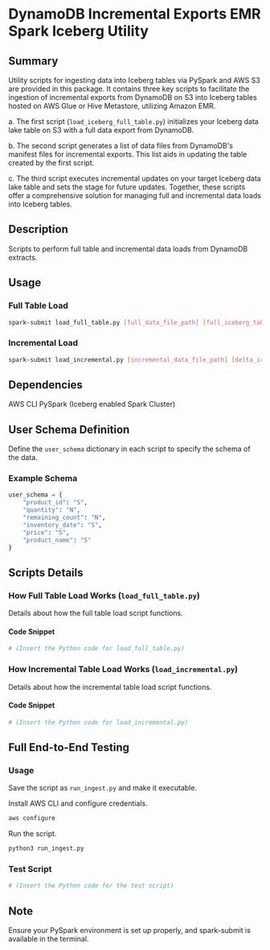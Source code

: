 
# DynamoDB Incremental Exports EMR Spark Iceberg Utility

## Summary

Utility scripts for ingesting data into Iceberg tables via PySpark and AWS S3 are provided in this package. It contains three key scripts to facilitate the ingestion of incremental exports from DynamoDB on S3 into Iceberg tables hosted on AWS Glue or Hive Metastore, utilizing Amazon EMR.

a. The first script (`load_iceberg_full_table.py`) initializes your Iceberg data lake table on S3 with a full data export from DynamoDB.

b. The second script generates a list of data files from DynamoDB's manifest files for incremental exports. This list aids in updating the table created by the first script.

c. The third script executes incremental updates on your target Iceberg data lake table and sets the stage for future updates.
Together, these scripts offer a comprehensive solution for managing full and incremental data loads into Iceberg tables.

## Description
Scripts to perform full table and incremental data loads from DynamoDB extracts.

## Usage
### Full Table Load
```bash
spark-submit load_full_table.py [full_data_file_path] [full_iceberg_table_name]
```
### Incremental Load
```bash
spark-submit load_incremental.py [incremental_data_file_path] [delta_iceberg_table_name] [full_iceberg_table_name]
```

## Dependencies
AWS CLI
PySpark (Iceberg enabled Spark Cluster)

## User Schema Definition
Define the `user_schema` dictionary in each script to specify the schema of the data.
### Example Schema
```python
user_schema = {
    "product_id": "S",
    "quantity": "N",
    "remaining_count": "N",
    "inventory_date": "S",
    "price": "S",
    "product_name": "S"
}
```

## Scripts Details
### How Full Table Load Works (`load_full_table.py`)
Details about how the full table load script functions.
#### Code Snippet
```python
# (Insert the Python code for load_full_table.py)
```

### How Incremental Table Load Works (`load_incremental.py`)
Details about how the incremental table load script functions.
#### Code Snippet
```python
# (Insert the Python code for load_incremental.py)
```

## Full End-to-End Testing
### Usage
Save the script as `run_ingest.py` and make it executable.


Install AWS CLI and configure credentials.
```bash
aws configure
```

Run the script.
```bash
python3 run_ingest.py
```
### Test Script
```python
# (Insert the Python code for the test script)
```

## Note
Ensure your PySpark environment is set up properly, and spark-submit is available in the terminal.

